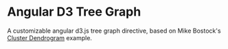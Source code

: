 # Angular D3 Tree Graph

A customizable angular d3.js tree graph directive, based on Mike Bostock's [Cluster Dendrogram](http://bl.ocks.org/mbostock/4063570) example.

